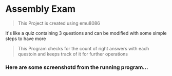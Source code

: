 # Assembly Exam

> This Project is created using emu8086

It's like a quiz containing 3 questions and can be modified with some simple steps to have more

> This Program checks for the count of right answers with each questoin and keeps track of it for further operations

### Here are some screenshotd from the running program...


